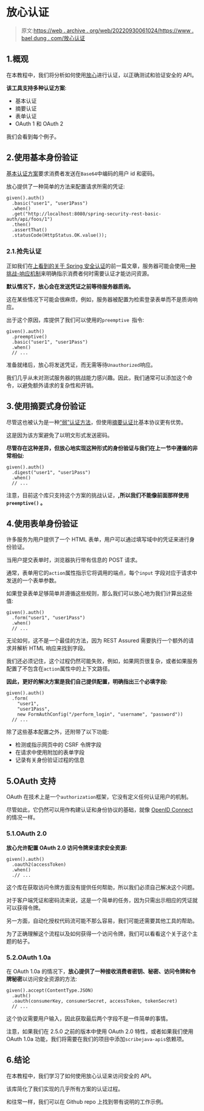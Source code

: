 # 放心认证

> 原文:[https://web . archive . org/web/20220930061024/https://www . bael dung . com/放心认证](https://web.archive.org/web/20220930061024/https://www.baeldung.com/rest-assured-authentication)

## 1.概观

在本教程中，我们将分析如何使用[放心](/web/20220630012905/https://www.baeldung.com/rest-assured-tutorial)进行认证，以正确测试和验证安全的 API。

**该工具支持多种认证方案**:

*   基本认证
*   摘要认证
*   表单认证
*   OAuth 1 和 OAuth 2

我们会看到每个例子。

## 2.使用基本身份验证

[基本认证方案](https://web.archive.org/web/20220630012905/https://tools.ietf.org/html/rfc7617)要求消费者发送在`Base64`中编码的用户 id 和密码。

放心提供了一种简单的方法来配置请求所需的凭证:

```
given().auth()
  .basic("user1", "user1Pass")
  .when()
  .get("http://localhost:8080/spring-security-rest-basic-auth/api/foos/1")
  .then()
  .assertThat()
  .statusCode(HttpStatus.OK.value());
```

### 2.1.抢先认证

正如我们在[上看到的关于 Spring 安全认证](/web/20220630012905/https://www.baeldung.com/spring-security-basic-authentication#usage)的前一篇文章，服务器可能会使用[一种挑战-响应机制](https://web.archive.org/web/20220630012905/https://tools.ietf.org/html/rfc2617#section-1.2)来明确指示消费者何时需要认证才能访问资源。

**默认情况下，放心会在发送凭证之前等待服务器质询。**

这在某些情况下可能会很麻烦，例如，服务器被配置为检索登录表单而不是质询响应。

出于这个原因，库提供了我们可以使用的`preemptive `指令:

```
given().auth()
  .preemptive()
  .basic("user1", "user1Pass")
  .when()
  // ...
```

准备就绪后，放心将发送凭证，而无需等待`Unauthorized`响应。

我们几乎从未对测试服务器的挑战能力感兴趣。因此，我们通常可以添加这个命令，以避免额外请求的复杂性和开销。

## 3.使用摘要式身份验证

尽管这也被认为是一种[“弱”认证方法](https://web.archive.org/web/20220630012905/https://tools.ietf.org/html/rfc2617#section-4.4)，但使用[摘要认证](https://web.archive.org/web/20220630012905/https://tools.ietf.org/html/rfc7616)比基本协议更有优势。

这是因为该方案避免了以明文形式发送密码。

**尽管存在这种差异，但放心地实现这种形式的身份验证与我们在上一节中遵循的非常相似:**

```
given().auth()
  .digest("user1", "user1Pass")
  .when()
  // ...
```

注意，目前这个库只支持这个方案的挑战认证，**,所以我们不能像前面那样使用`preemptive()` 。**

## 4.使用表单身份验证

许多服务为用户提供了一个 HTML 表单，用户可以通过填写域中的凭证来进行身份验证。

当用户提交表单时，浏览器执行带有信息的 POST 请求。

通常，表单用它的`action`属性指示它将调用的端点，每个`input` 字段对应于请求中发送的一个表单参数。

如果登录表单足够简单并遵循这些规则，那么我们可以放心地为我们计算出这些值:

```
given().auth()
  .form("user1", "user1Pass")
  .when()
  // ...
```

无论如何，这不是一个最佳的方法，因为 REST Assured 需要执行一个额外的请求并解析 HTML 响应来找到字段。

我们还必须记住，这个过程仍然可能失败，例如，如果网页很复杂，或者如果服务配置了不包含在`action`属性中的上下文路径。

**因此，更好的解决方案是我们自己提供配置，明确指出三个必填字段:**

```
given().auth()
  .form(
    "user1",
    "user1Pass",
    new FormAuthConfig("/perform_login", "username", "password"))
  // ... 
```

除了这些基本配置之外，还附带了以下功能:

*   检测或指示网页中的 CSRF 令牌字段
*   在请求中使用附加的表单字段
*   记录有关身份验证过程的信息

## 5.OAuth 支持

OAuth 在技术上是一个`authorization`框架，它没有定义任何认证用户的机制。

尽管如此，它仍然可以用作构建认证和身份协议的基础，就像 [OpenID Connect](/web/20220630012905/https://www.baeldung.com/spring-security-openid-connect) 的情况一样。

### 5.1.OAuth 2.0

**放心允许配置 OAuth 2.0 访问令牌来请求安全资源:**

```
given().auth()
  .oauth2(accessToken)
  .when()
  .// ...
```

这个库在获取访问令牌方面没有提供任何帮助，所以我们必须自己解决这个问题。

对于客户端凭证和密码流来说，这是一个简单的任务，因为只需出示相应的凭证就可以获得令牌。

另一方面，自动化授权代码流可能不那么容易，我们可能还需要其他工具的帮助。

为了正确理解这个流程以及如何获得一个访问令牌，我们可以看看这个关于这个主题的帖子。

### 5.2.OAuth 1.0a

在 OAuth 1.0a 的情况下，**放心提供了一种接收消费者密钥、秘密、访问令牌和令牌秘密**以访问安全资源的方法:

```
given().accept(ContentType.JSON)
  .auth()
  .oauth(consumerKey, consumerSecret, accessToken, tokenSecret)
  // ...
```

这个协议需要用户输入，因此获取最后两个字段不是一件简单的事情。

注意，如果我们在 2.5.0 之前的版本中使用 OAuth 2.0 特性，或者如果我们使用 OAuth 1.0a 功能，我们将需要在我们的项目中添加`scribejava-apis`依赖项。

## 6.结论

在本教程中，我们学习了如何使用放心认证来访问安全的 API。

该库简化了我们实现的几乎所有方案的认证过程。

和往常一样，我们可以在 Github repo 上找到带有说明的工作示例。